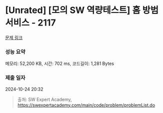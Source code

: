 # [Unrated] [모의 SW 역량테스트] 홈 방범 서비스 - 2117 

[문제 링크](https://swexpertacademy.com/main/code/problem/problemDetail.do?contestProbId=AV5V61LqAf8DFAWu) 

### 성능 요약

메모리: 52,200 KB, 시간: 702 ms, 코드길이: 1,281 Bytes

### 제출 일자

2024-10-24 20:32



> 출처: SW Expert Academy, https://swexpertacademy.com/main/code/problem/problemList.do